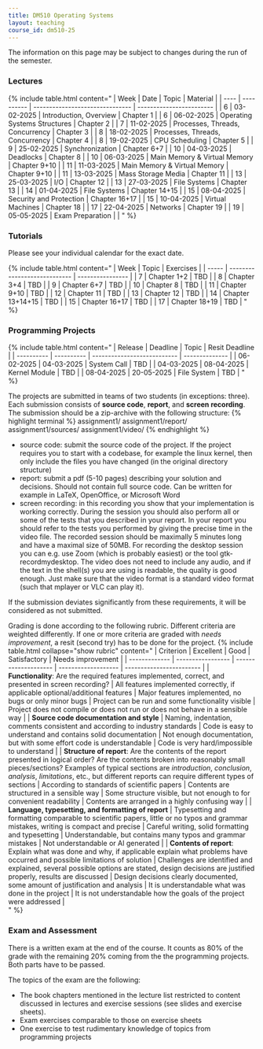 ```yaml
---
title: DM510 Operating Systems
layout: teaching
course_id: dm510-25
---
```


The information on this page may be subject to changes during the run of the semester.
### Lectures

{% include table.html content="
| Week |   Date     |              Topic              | Material                 |
| ---- | ---------- | ------------------------------- | ------------------------ |
| 6    | 03-02-2025 | Introduction, Overview          | Chapter 1                |
| 6    | 06-02-2025 | Operating Systems Structures    | Chapter 2                |
| 7    | 11-02-2025 | Processes, Threads, Concurrency | Chapter 3                |
| 8    | 18-02-2025 | Processes, Threads, Concurrency | Chapter 4                |
| 8    | 19-02-2025 | CPU Scheduling                  | Chapter 5                |
| 9    | 25-02-2025 | Synchronization                 | Chapter 6+7              |
| 10   | 04-03-2025 | Deadlocks                       | Chapter 8                |
| 10   | 06-03-2025 | Main Memory & Virtual Memory    | Chapter 9+10             |
| 11   | 11-03-2025 | Main Memory & Virtual Memory    | Chapter 9+10             |
| 11   | 13-03-2025 | Mass Storage Media              | Chapter 11               |
| 13   | 25-03-2025 | I/O                             | Chapter 12               |
| 13   | 27-03-2025 | File Systems                    | Chapter 13               |
| 14   | 01-04-2025 | File Systems                    | Chapter 14+15            |
| 15   | 08-04-2025 | Security and Protection         | Chapter 16+17            |
| 15   | 10-04-2025 | Virtual Machines                | Chapter 18               |
| 17   | 22-04-2025 | Networks                        | Chapter 19               |
| 19   | 05-05-2025 | Exam Preparation                |                          |
" %}


### Tutorials
Please see your individual calendar for the exact date.


{% include table.html content="
| Week  |              Topic           | Exercises        |
| ----- | ---------------------------- | ---------------- |
| 7     | Chapter 1+2                  | TBD              |
| 8     | Chapter 3+4                  | TBD              |
| 9     | Chapter 6+7                  | TBD              |
| 10    | Chapter 8                    | TBD              |
| 11    | Chapter 9+10                 | TBD              |
| 12    | Chapter 11                   | TBD              |
| 13    | Chapter 12                   | TBD              |
| 14    | Chapter 13+14+15             | TBD              |
| 15    | Chapter 16+17                | TBD              |
| 17    | Chapter 18+19                | TBD              |
" %}

### Programming Projects

{% include table.html content="
|   Release  |  Deadline  |             Topic           | Resit Deadline |
| ---------- | ---------- | --------------------------- | -------------- |
| 06-02-2025 | 04-03-2025 |  System Call                | TBD            |
| 04-03-2025 | 08-04-2025 |  Kernel Module              | TBD            |
| 08-04-2025 | 20-05-2025 |  File System                | TBD            |
" %}

The projects are submitted in teams of two students (in exceptions: three). Each submission consists of **source code**, **report**, and **screen recording**. The submission should be a zip-archive with the following structure:
{% highlight terminal %}
assignment1/
assignment1/report/
assignment1/sources/
assignment1/video/
{% endhighlight %}

- source code: submit the source code of the project. If the project requires you to start with a codebase, for example the linux kernel, then only include the files you have changed (in the original directory structure)
- report: submit a pdf (5-10 pages) describing your solution and decisions. Should not contain full source code. Can be written for example in LaTeX, OpenOffice, or Microsoft Word
- screen recording: in this recording you show that your implementation is working correctly. During the session you should also perform all or some of the tests that you described in your report. In your report you should refer to the tests you performed by giving the precise time in the video file. The recorded session should be maximally 5 minutes long and have a maximal size of 50MB. 
For recording the desktop session you can e.g. use Zoom (which is probably easiest) or the tool gtk-recordmydesktop. The video does not need to include any audio, and if the text in the shell(s) you are using is readable, the quality is good enough. Just make sure that the video format is a standard video format (such that mplayer or VLC can play it).

If the submission deviates significantly from these requirements, it will be considered as not submitted.

Grading is done according to the following rubric. Different criteria are weighted differently. If one or more criteria are graded with *needs improvement*, a resit (second try) has to be done for the project. 
{% include table.html collapse="show rubric" content="
| Criterion     | Excellent         |  Good                | Satisfactory        | Needs improvement        |
| ------------- | ----------------- | -------------------- | ------------------- | ------------------------ |
| **Functionality**: Are the required features implemented, correct, and presented in screen recording? | All features implemented correctly, if applicable optional/additional features | Major features implemented, no bugs or only minor bugs | Project can be run and some functionality visible | Project does not compile or does not run or does not behave in a sensible way |
| **Source code documentation and style** | Naming, indentation, comments consistent and according to industry standards | Code is easy to understand and contains solid documentation | Not enough documentation, but with some effort code is understandable | Code is very hard/impossible to understand |
| **Structure of report**: Are the contents of the report presented in logical order? Are the contents broken into reasonably small pieces/sections? Examples of typical sections are *introduction*, *conclusion*, *analysis*, *limitations*, etc., but different reports can require different types of sections | According to standards of scientific papers | Contents are structured in a sensible way | Some structure visible, but not enough to for convenient readability | Contents are arranged in a highly confusing way |
| **Language, typesetting, and formatting of report** | Typesetting and formatting comparable to scientific papers, little or no typos and grammar mistakes, writing is compact and precise | Careful writing, solid formatting and typesetting | Understandable, but contains many typos and grammar mistakes | Not understandable or AI generated |
| **Contents of report**: Explain what was done and why, if applicable explain what problems have occurred and possible limitations of solution | Challenges are identified and explained, several possible options are stated, design decisions are justified properly, results are discussed | Design decisions clearly documented, some amount of justification and analysis | It is understandable what was done in the project | It is not understandable how the goals of the project were addressed |   
" %}
### Exam and Assessment

There is a written exam at the end of the course. It counts as 80% of the grade with
the remaining 20% coming from the the programming projects. Both parts have to be passed.

The topics of the exam are the following:
- The book chapters mentioned in the lecture list restricted to content discussed in lectures and exercise sessions (see slides and exercise sheets).
- Exam exercises comparable to those on exercise sheets
- One exercise to test rudimentary knowledge of topics from programming projects
